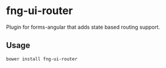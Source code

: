 # fng-ui-router

Plugin for forms-angular that adds state based routing support.

## Usage

    bower install fng-ui-router
